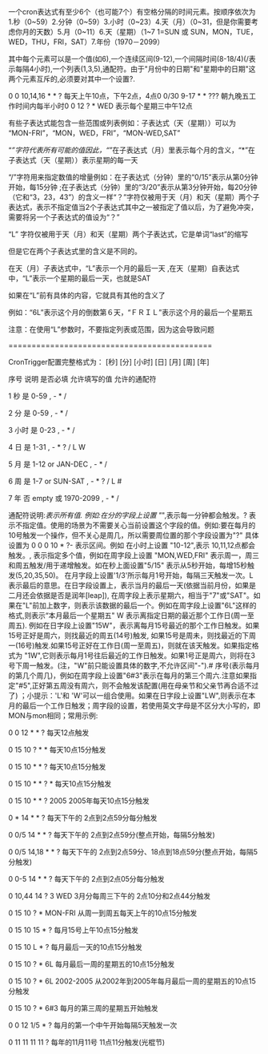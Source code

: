 一个cron表达式有至少6个（也可能7个）有空格分隔的时间元素。按顺序依次为1.秒（0~59）2.分钟（0~59）3.小时（0~23）4.天（月）（0~31，但是你需要考虑你月的天数）5.月（0~11）6.天（星期）（1~7 1=SUN 或 SUN，MON，TUE，WED，THU，FRI，SAT）7.年份（1970－2099）

其中每个元素可以是一个值(如6),一个连续区间(9-12),一个间隔时间(8-18/4)(/表示每隔4小时),一个列表(1,3,5),通配符。由于"月份中的日期"和"星期中的日期"这两个元素互斥的,必须要对其中一个设置?.

0 0 10,14,16 * * ? 每天上午10点，下午2点，4点0 0/30 9-17 * * ??? 朝九晚五工作时间内每半小时0 0 12 ? * WED 表示每个星期三中午12点

有些子表达式能包含一些范围或列表例如：子表达式（天（星期））可以为 “MON-FRI”，“MON，WED，FRI”，“MON-WED,SAT”

“*”字符代表所有可能的值因此，“*”在子表达式（月）里表示每个月的含义，“*”在子表达式（天（星期））表示星期的每一天

“/”字符用来指定数值的增量例如：在子表达式（分钟）里的“0/15”表示从第0分钟开始，每15分钟 ;在子表达式（分钟）里的“3/20”表示从第3分钟开始，每20分钟（它和“3，23，43”）的含义一样“？”字符仅被用于天（月）和天（星期）两个子表达式，表示不指定值当2个子表达式其中之一被指定了值以后，为了避免冲突，需要将另一个子表达式的值设为“？”

“L” 字符仅被用于天（月）和天（星期）两个子表达式，它是单词“last”的缩写

但是它在两个子表达式里的含义是不同的。

在天（月）子表达式中，“L”表示一个月的最后一天 ,在天（星期）自表达式中，“L”表示一个星期的最后一天，也就是SAT

如果在“L”前有具体的内容，它就具有其他的含义了

例如：“6L”表示这个月的倒数第６天，“ＦＲＩＬ”表示这个月的最后一个星期五

注意：在使用“L”参数时，不要指定列表或范围，因为这会导致问题

============================================

CronTrigger配置完整格式为： [秒] [分] [小时] [日] [月] [周] [年]

 

 序号    说明     是否必填     允许填写的值    允许的通配符    

 1     秒     是     0-59       , - * /    

 2     分     是     0-59       , - * /    

 3    小时     是     0-23      , - * /    

 4     日     是     1-31      , - * ? / L W    

 5     月     是     1-12 or JAN-DEC      , - * /    

 6     周     是     1-7 or SUN-SAT      , - * ? / L #    

 7     年     否     empty 或 1970-2099      , - * /    

通配符说明:*表示所有值. 例如:在分的字段上设置 "*",表示每一分钟都会触发。? 表示不指定值。使用的场景为不需要关心当前设置这个字段的值。例如:要在每月的10号触发一个操作，但不关心是周几，所以需要周位置的那个字段设置为"?" 具体设置为 0 0 0 10 * ?- 表示区间。例如 在小时上设置 "10-12",表示 10,11,12点都会触发。, 表示指定多个值，例如在周字段上设置 "MON,WED,FRI" 表示周一，周三和周五触发/用于递增触发。如在秒上面设置"5/15" 表示从5秒开始，每增15秒触发(5,20,35,50)。 在月字段上设置'1/3'所示每月1号开始，每隔三天触发一次。L 表示最后的意思。在日字段设置上，表示当月的最后一天(依据当前月份，如果是二月还会依据是否是润年[leap]), 在周字段上表示星期六，相当于"7"或"SAT"。如果在"L"前加上数字，则表示该数据的最后一个。例如在周字段上设置"6L"这样的格式,则表示“本月最后一个星期五" W 表示离指定日期的最近那个工作日(周一至周五). 例如在日字段上设置"15W"，表示离每月15号最近的那个工作日触发。如果15号正好是周六，则找最近的周五(14号)触发, 如果15号是周未，则找最近的下周一(16号)触发.如果15号正好在工作日(周一至周五)，则就在该天触发。如果指定格式为 "1W",它则表示每月1号往后最近的工作日触发。如果1号正是周六，则将在3号下周一触发。(注，"W"前只能设置具体的数字,不允许区间"-").# 序号(表示每月的第几个周几)，例如在周字段上设置"6#3"表示在每月的第三个周六.注意如果指定"#5",正好第五周没有周六，则不会触发该配置(用在母亲节和父亲节再合适不过了) ；小提示：'L'和 'W'可以一组合使用。如果在日字段上设置"LW",则表示在本月的最后一个工作日触发；周字段的设置，若使用英文字母是不区分大小写的，即MON与mon相同；常用示例:

 

0 0 12 * * ?    每天12点触发    

0 15 10 ? * *    每天10点15分触发    

0 15 10 * * ?    每天10点15分触发    

0 15 10 * * ? *    每天10点15分触发    

0 15 10 * * ? 2005    2005年每天10点15分触发    

0 * 14 * * ?    每天下午的 2点到2点59分每分触发    

0 0/5 14 * * ?    每天下午的 2点到2点59分(整点开始，每隔5分触发)    

0 0/5 14,18 * * ?    每天下午的 2点到2点59分、18点到18点59分(整点开始，每隔5分触发)    

0 0-5 14 * * ?    每天下午的 2点到2点05分每分触发    

0 10,44 14 ? 3 WED    3月分每周三下午的 2点10分和2点44分触发    

0 15 10 ? * MON-FRI    从周一到周五每天上午的10点15分触发    

0 15 10 15 * ?    每月15号上午10点15分触发    

0 15 10 L * ?    每月最后一天的10点15分触发    

0 15 10 ? * 6L    每月最后一周的星期五的10点15分触发    

0 15 10 ? * 6L 2002-2005    从2002年到2005年每月最后一周的星期五的10点15分触发    

0 15 10 ? * 6#3    每月的第三周的星期五开始触发    

0 0 12 1/5 * ?    每月的第一个中午开始每隔5天触发一次    

0 11 11 11 11 ?    每年的11月11号 11点11分触发(光棍节)    
